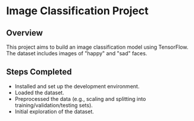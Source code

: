 # Image Classification Project

## Overview
This project aims to build an image classification model using TensorFlow. The dataset includes images of "happy" and "sad" faces.

## Steps Completed
- Installed and set up the development environment.
- Loaded the dataset.
- Preprocessed the data (e.g., scaling and splitting into training/validation/testing sets).
- Initial exploration of the dataset.
